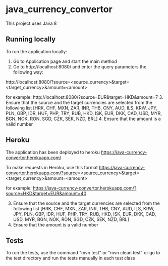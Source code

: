 # java_currency_convertor

This project uses Java 8

## Running locally
To run the application locally:
1. Go to Application page and start the main method
2. Go to http://localhost:8080/ and enter the query
 parameters the following way:
 
http://localhost:8080/?source=<source_currency>&target=<target_currency>&amount=<amount\>  

for example: http://localhost:8080/?source=EUR&target=HKD&amount=7
3. Ensure that the source and the target currencies are selected from the following list
[HRK, CHF, MXN, ZAR, INR, THB, CNY, AUD, ILS,
 KRW, JPY, PLN, GBP, IDR, HUF, PHP, TRY, RUB,
 HKD, ISK, EUR, DKK, CAD, USD, MYR, BGN, NOK,
  RON, SGD, CZK, SEK, NZD, BRL]
4. Ensure that the amount is a valid number








## Heroku


The application has been deployed to heroku
https://java-currency-convertor.herokuapp.com/

To make requests in Heroku, use this format
https://java-currency-convertor.herokuapp.com/?source=<source_currency>&target=<target_currency>&amount=<amount\> 

for example: https://java-currency-convertor.herokuapp.com/?source=HKD&target=EUR&amount=40

3. Ensure that the source and the target currencies are selected from the following list
[HRK, CHF, MXN, ZAR, INR, THB, CNY, AUD, ILS,
 KRW, JPY, PLN, GBP, IDR, HUF, PHP, TRY, RUB,
 HKD, ISK, EUR, DKK, CAD, USD, MYR, BGN, NOK,
  RON, SGD, CZK, SEK, NZD, BRL]
4. Ensure that the amount is a valid number



## Tests
To run the tests, use the command "mvn test" or "mvn clean test" or go to the test directory 
and run the tests manually in each test class

